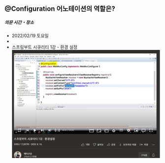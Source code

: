 ## @Configuration 어노테이션의 역할은?





##### 의문 시간・장소
- 2022/02/19 토요일
- 
- 스프링부트 시큐리티 1강 - 환경 설정
![](2022-02-19-15-47-39.png)